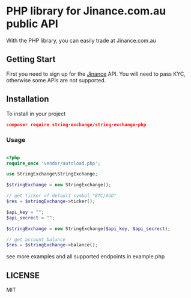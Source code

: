 # PHP library for Jinance.com.au public API
With the PHP library, you can easily trade at Jinance.com.au

## Getting Start
First you need to sign up for the [Jinance](https://jinance.com.au) API. You will need to pass KYC, otherwise some APIs are not supported.

## Installation
To install in your project

```json
composer require string-exchange/string-exchange-php
```
### Usage

```php

<?php
require_once 'vendor/autoload.php';

use StringExchange\StringExchange;

$stringExchange = new StringExchange();

// get ticker of default symbol "BTC/AUD"
$res = $stringExchange->ticker();

$api_key = "";
$api_secrect = "";

$stringExchange = new StringExchange($api_key, $api_secrect);

// get account balance
$res = $stringExchange->balance();

```
see more examples and all supported endpoints in example.php

## LICENSE
MIT
